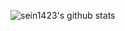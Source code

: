![sein1423's github stats](https://github-readme-stats.vercel.app/api?username=sein1423&show_icons=true)

